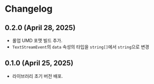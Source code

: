 # Changelog

## 0.2.0 (April 28, 2025)
- 롤업 UMD 포맷 빌드 추가.
- `TextStreamEvent`의 `data` 속성의 타입을 `string[]`에서 `string`으로 변경

## 0.1.0 (April 25, 2025)
- 라이브러리 초기 버전 배포.
